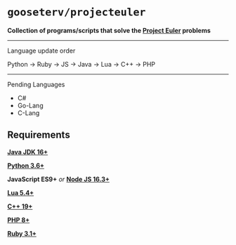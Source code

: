 # `gooseterv/projecteuler`
**Collection of programs/scripts that solve the [Project Euler](https://projecteuler.net/) problems**
<br>
___
Language update order


Python -> Ruby -> JS -> Java -> Lua -> C++ -> PHP

___
Pending Languages


- C#
- Go-Lang
- C-Lang


## Requirements

**[Java JDK 16+](https://www.java.com/download/)**

**[Python 3.6+](https://www.python.org/downloads/)**

**JavaScript ES9+** *or* **[Node JS 16.3+](https://nodejs.org/en/download/)**


**[Lua 5.4+](https://www.lua.org/download.html)**

**[C++ 19+](https://gcc.gnu.org/)**

**[PHP 8+](https://www.php.net/downloads.php)**

**[Ruby 3.1+](https://www.ruby-lang.org/en/downloads/)**







